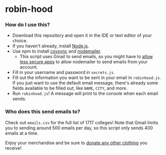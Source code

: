 # robin-hood

### How do I use this?

- Download this repository and open it in the IDE or text editor of your choice.
- If you haven't already, install [Node.js](https://nodejs.org/en/download/).
- Use npm to install [csvsync](https://www.npmjs.com/package/csvsync) and [nodemailer](https://www.npmjs.com/package/nodemailer).
  - This script uses Gmail to send emails, so you might have to [allow less secure apps](https://www.google.com/settings/security/lesssecureapps) to allow nodemailer to send emails from your account.
- Fill in your username and password in `secrets.js`.
- Fill out the information you want to be sent in your email in `robinhood.js`. If you just want to use the default email message, there's already some fields available to be filled out, like `NAME`, `CITY`, and more.
- Run `robinhood.js`! A message will print to the console when each email sends.

### Who does this send emails to?

Check out `emails.csv` for the full list of 1717 colleges! Note that Gmail limits you to sending around 500 emails per day, so this script only sends 400 emails at a time.


Enjoy your merchandise and be sure to [donate any other clothing](https://www.valuevillage.com/donate) you receive!
